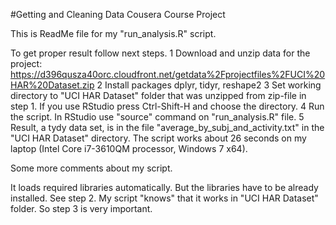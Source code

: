 #Getting and Cleaning Data Cousera Course Project 

This is ReadMe file for my "run_analysis.R" script.

To get proper result follow next steps.
1 Download and unzip data for the project: https://d396qusza40orc.cloudfront.net/getdata%2Fprojectfiles%2FUCI%20HAR%20Dataset.zip
2 Install packages dplyr, tidyr, reshape2
3 Set working directory to "UCI HAR Dataset" folder that was unzipped from zip-file in step 1. If you use RStudio press Ctrl-Shift-H and choose the directory.
4 Run the script. In RStudio use "source" command on "run_analysis.R" file.
5 Result, a tydy data set, is in the file "average_by_subj_and_activity.txt" in the "UCI HAR Dataset" directory. The script works about 26 seconds on my laptop (Intel Core i7-3610QM processor, Windows 7 x64).

Some more comments about my script.

It loads required libraries automatically. But the libraries have to be already installed. See step 2.
My script "knows" that it works in "UCI HAR Dataset" folder. So step 3 is very important.


